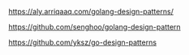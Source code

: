 https://aly.arriqaaq.com/golang-design-patterns/

https://github.com/senghoo/golang-design-pattern

https://github.com/yksz/go-design-patterns

